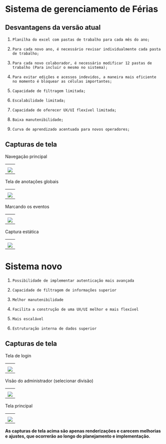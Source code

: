 # Sistema de gerenciamento de Férias

## Desvantagens da versão atual

1.     Planilha do excel com pastas de trabalho para cada mês do ano;
2.     Para cada novo ano, é necessário revisar individualmente cada pasta de trabalho;
3.     Para cada novo colaborador, é necessário modificar 12 pastas de trabalho (Para incluir o mesmo no sistema);
4.     Para evitar edições e acessos indevidos, a maneira mais eficiente no momento é bloquear as células importantes;
5.     Capacidade de filtragem limitada;
6.     Escalabilidade limitada;
7.     Capacidade de oferecer UX/UI flexível limitada;
8.     Baixa manutenibilidade;
9.     Curva de aprendizado acentuada para novos operadores;

## Capturas de tela

<table>
<th>
<tr>Navegação principal</tr>
</th>

<td>
<img src="old/month%20navigation.gif" >
</td>
</table>

<table>
<th><tr>Tela de anotações globais</tr></th>

<td>
<img src="old/global%20annotations.gif" >
</td>
</table>

<table>
<th><tr>Marcando os eventos</tr></th>

<td>
<img src="old/tags%20demonstration.gif" >
</td>
</table>

<table>
<th><tr>Captura estática</tr></th>

<td>
<img src="old/screen1.png" >
</td>
</table>



#

# Sistema novo

1.     Possibilidade de implementar autenticação mais avançada
2.     Capacidade de filtragem de informações superior
3.     Melhor manutenibilidade
4.     Facilita a construção de uma UX/UI melhor e mais flexível
5.     Mais escalável
6.     Estruturação interna de dados superior

## Capturas de tela

<table>
<th><tr>Tela de login</tr></th>

<td>
<img src="new/presentation/1%20-%20Authentication.png" >
</td>
</table>

<table>
<th><tr>Visão do administrador (selecionar divisão)</tr></th>

<td>
<img src="new/presentation/2%20-%20Admin%20Home%20.png" >
</td>
</table>

<table>
<th><tr>Tela principal</tr></th>

<td>
<img src="new/presentation/3%20-%20Month%20time%20line%20view.png" >
</td>
</table>

 **As capturas de tela acima são apenas renderizações e carecem melhorias e ajustes, que ocorrerão ao longo do planejamento e implementação.**



